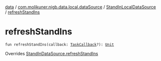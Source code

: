 [data](../../index.md) / [com.molikuner.nigb.data.local.dataSource](../index.md) / [StandInLocalDataSource](index.md) / [refreshStandIns](./refresh-stand-ins.md)

# refreshStandIns

`fun refreshStandIns(callback: `[`TaskCallback`](../../com.molikuner.nigb.data.source/-task-callback/index.md)`?): `[`Unit`](https://kotlinlang.org/api/latest/jvm/stdlib/kotlin/-unit/index.html)

Overrides [StandInDataSource.refreshStandIns](../../com.molikuner.nigb.data.source/-stand-in-data-source/refresh-stand-ins.md)

